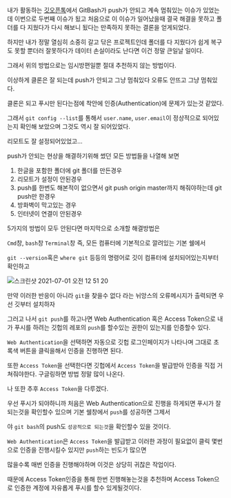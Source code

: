 내가 활동하는 [깃오픈톡](https://open.kakao.com/o/gzO2bFGc)에서 GitBash가 push가 안되고 계속 멈춰있는 이슈가 있었는데 이번으로 두번째 이슈가 됬고 처음으로 이 이슈가 일어났을때 결국 해결을 못하고 폴더를 다 지웠다가 다시 해보니 됬다는 만족하지 못하는 결론을 얻게되었다.

하지만 내가 정말 열심히 소중히 갈고 닦은 프로젝트인데 폴더를 다 지웠다가 쉽게 복구도 못할 뿐더러 잘못하다가 데이터 손실이라도 난다면 이건 정말 큰일날 일이다.

그래서 위의 방법으로는 임시방편일뿐 절대 추천하지 않는 방법이다.

이상하게 클론은 잘 되는데 push가 안되고 그냥 멈춰있다 오류도 안뜨고 그냥 멈춰있다.

클론은 되고 푸시만 된다는점에 착안에 인증(Authentication)에 문제가 있는것 같았다.

그래서 `git config --list`를 통해서 `user.name`, `user.email`이 정상적으로 되어있는지 확인해 보았으며 그것도 역시 잘 되어있었다.

리모트도 잘 설정되어있었고...

push가 안되는 현상을 해결하기위해 썼던 모든 방법들을 나열해 보면

1.  한글을 포함한 폴더에 git 폴더를 만든경우
2.  리모트가 설정이 안된경우
3.  push를 한번도 해본적이 없으면서 git push origin master까지 해줘야하는데 git push만 한경우
4.  방화벽이 막고있는 경우
5.  인터넷이 연결이 안된경우

5가지의 방법이 모두 안된다면 마지막으로 소개할 해결방법은

`Cmd`창, `bash`창 `Terminal`창 즉, 모든 컴퓨터에 기본적으로 깔려있는 기본 쉘에서

`git --version`혹은 `where git` 등등의 명령어로 깃이 컴퓨터에 설치되어있는지부터 확인하고

![스크린샷 2021-07-01 오전 12 51 20](https://user-images.githubusercontent.com/44861205/123992298-773bd180-da06-11eb-944f-ba2029d9046e.png)


만약 이러한 반응이 아니라 `git`을 찾을수 없다 라는 뉘앙스의 오류메시지가 출력되면 우선 깃부터 설치하자

그러고 나서 `git push`를 하고나면 Web Authentication 혹은 Access Token으로 내가 푸시를 하려는 깃헙의 레포의 `push`를 할수있는 권한이 있는지를 인증할수 있다.

`Web Authentication`을 선택하면 자동으로 깃헙 로그인페이지가 나타나며 그대로 초록색 버튼을 클릭을해서 인증을 진행하면 된다.

또한 `Access Token`을 선택한다면 깃헙에서 `Access Token`을 발급받아 인증을 직접 거쳐줘야한다. 구글링하면 방법 정말 많이 나온다.

나 또한 추후 `Access Token`을 다루겠다.

우선 푸시가 되야하니까 처음은 Web Authentication으로 진행을 하게되면 푸시가 잘되는것을 확인할수 있으며 기본 쉘창에서 `push`를 성공하면 그제서

야 `git bash`의 push도 `성공적으로 되는것`을 확인할수 있을 것이다.

`Web Authentication`은 `Access Token`을 발급받고 이러한 과정이 필요없이 클릭 몇번으로 인증을 진행시킬수 있지만 `push`하는 빈도가 많으면

많을수록 매번 인증을 진행해야하며 이것은 상당히 귀찮은 작업이다.

때문에 Access Token인증을 통해 한번 진행해놓는것을 추천하며 Access Token으로 인증한 계정에 자유롭게 푸시를 할수 있게될것이다.
